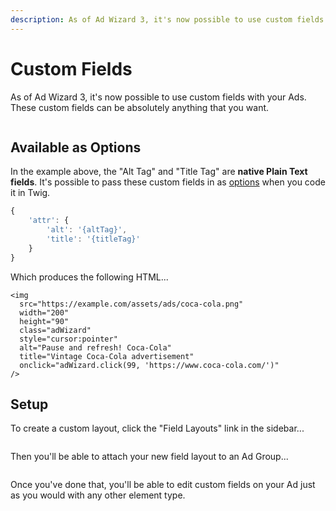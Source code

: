 ```yaml
---
description: As of Ad Wizard 3, it's now possible to use custom fields with your Ads. These custom fields can be absolutely anything that you want.
---
```


# Custom Fields

As of Ad Wizard 3, it's now possible to use custom fields with your Ads. These custom fields can be absolutely anything that you want.

<img :src="$withBase('/images/adwizard-dynamic-fields.png')" class="dropshadow" alt="" style="max-width:600px">

## Available as Options

In the example above, the "Alt Tag" and "Title Tag" are **native Plain Text fields**. It's possible to pass these custom fields in as [options](/the-options-parameter/) when you code it in Twig.

```js
{
    'attr': {
        'alt': '{altTag}',
        'title': '{titleTag}'
    }
}
```

Which produces the following HTML...

```twig
<img
  src="https://example.com/assets/ads/coca-cola.png"
  width="200"
  height="90"
  class="adWizard"
  style="cursor:pointer"
  alt="Pause and refresh! Coca-Cola"
  title="Vintage Coca-Cola advertisement"
  onclick="adWizard.click(99, 'https://www.coca-cola.com/')"
/>
```

## Setup

To create a custom layout, click the "Field Layouts" link in the sidebar...

<img :src="$withBase('/images/ad-wizard-nav-field-layouts.png')" class="dropshadow" alt="" style="max-width:200px">

Then you'll be able to attach your new field layout to an Ad Group...

<img :src="$withBase('/images/ad-wizard-group-field-layout.png')" class="dropshadow" alt="" style="max-width:540px">

Once you've done that, you'll be able to edit custom fields on your Ad just as you would with any other element type.
